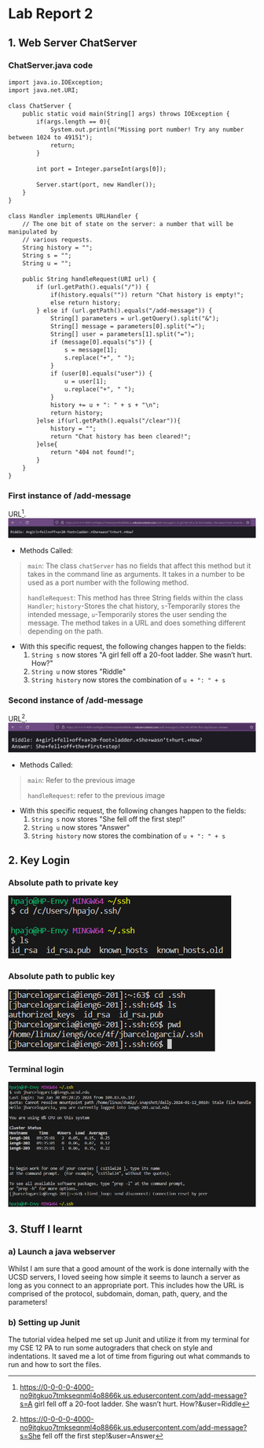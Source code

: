 
# **Lab Report 2**

## 1. Web Server **ChatServer**

### ChatServer.java code
```
import java.io.IOException;
import java.net.URI;

class ChatServer {
    public static void main(String[] args) throws IOException {
        if(args.length == 0){
            System.out.println("Missing port number! Try any number between 1024 to 49151");
            return;
        }

        int port = Integer.parseInt(args[0]);

        Server.start(port, new Handler());
    }
}

class Handler implements URLHandler {
    // The one bit of state on the server: a number that will be manipulated by
    // various requests.
    String history = "";
    String s = "";
    String u = "";

    public String handleRequest(URI url) {
        if (url.getPath().equals("/")) {
            if(history.equals("")) return "Chat history is empty!";
            else return history;
        } else if (url.getPath().equals("/add-message")) {
            String[] parameters = url.getQuery().split("&");
            String[] message = parameters[0].split("=");
            String[] user = parameters[1].split("=");
            if (message[0].equals("s")) {
                s = message[1];
                s.replace("+", " ");
            }
            if (user[0].equals("user")) {
                u = user[1];
                u.replace("+", " ");
            }
            history += u + ": " + s + "\n";
            return history;
        }else if(url.getPath().equals("/clear")){
            history = "";
            return "Chat history has been cleared!";
        }else{
            return "404 not found!";
        }
    }
}
```
### First instance of **/add-message**
URL[^1].
![Image](FirstInstance.png)

- Methods Called:

>`main`: The class `chatServer` has no fields that affect this method but it takes in the command line as arguments. It takes in a number to be used as a port number with the following method.
>
>`handleRequest`: This method has three String fields within the class `Handler`; `history`-Stores the chat history, `s`-Temporarily stores the intended message, `u`-Temporarily stores the user sending the message. The method takes in a URL and does something different depending on the path.

- With this specific request, the following changes happen to the fields:
  1. `String s` now stores "A girl fell off a 20-foot ladder. She wasn’t hurt. How?"
  2. `String u` now stores "Riddle"
  3. `String history` now stores the combination of `u + ": " + s`

### Second instance of **/add-message**
URL[^2].
![Image](SecondInstance.png)

- Methods Called:

>`main`: Refer to the previous image
>
>`handleRequest`: refer to the previous image

- With this specific request, the following changes happen to the fields:
  1. `String s` now stores "She fell off the first step!"
  2. `String u` now stores "Answer"
  3. `String history` now stores the combination of `u + ": " + s`

[^1]: https://0-0-0-0-4000-no9itgkuo7tmkseqnml4o8866k.us.edusercontent.com/add-message?s=A girl fell off a 20-foot ladder. She wasn’t hurt. How?&user=Riddle

[^2]: https://0-0-0-0-4000-no9itgkuo7tmkseqnml4o8866k.us.edusercontent.com/add-message?s=She fell off the first step!&user=Answer


## 2. Key Login

### Absolute path to private key
![Image](PrivateKey.png)

### Absolute path to public key
![Image](PublicKey.png)

### Terminal login
![Image](Passwordless.png)


## 3. Stuff I learnt

### a) Launch a java webserver

Whilst I am sure that a good amount of the work is done internally with the UCSD servers, I loved seeing how simple it seems to launch a server as long as you connect to an appropriate port. This includes how the URL is comprised of the protocol, subdomain, doman, path, query, and the parameters!

### b) Setting up Junit

The tutorial videa helped me set up Junit and utilize it from my terminal for my CSE 12 PA to run some autograders that check on style and indentations. It saved me a lot of time from figuring out what commands to run and how to sort the files.
